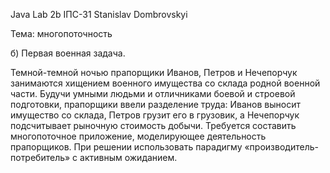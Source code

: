 Java
Lab 2b
ІПС-31
Stanislav Dombrovskyi 

Тема: многопоточность

б) Первая военная задача. 

Темной-темной ночью прапорщики Иванов, Петров и Нечепорчук занимаются хищением военного имущества со склада родной военной части. 
Будучи умными людьми и отличниками боевой и строевой подготовки, прапорщики ввели разделение труда: 
Иванов выносит имущество со склада, Петров грузит его в грузовик, а Нечепорчук подсчитывает рыночную стоимость добычи. 
Требуется составить многопоточное приложение, моделирующее деятельность прапорщиков. 
При решении использовать парадигму «производитель-потребитель» с активным ожиданием.